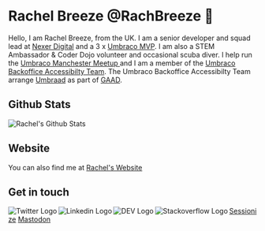 # Rachel Breeze @RachBreeze 👋
Hello, I am Rachel Breeze, from the UK.  I am a senior developer and squad lead at [Nexer Digital](https://www.nexerdigital.com/) and a 3 x [Umbraco MVP](https://umbraco.com/).  I am also a STEM Ambassador & 
Coder Dojo volunteer and occasional scuba diver. 
I help run the [Umbraco Manchester Meetup ](https://www.meetup.com/Manchester-Umbraco-Meetup/) and I am a member of the [Umbraco Backoffice Accessibilty Team](https://twitter.com/UmbracoA11y). The Umbraco Backoffice Accessibilty Team arrange [Umbraad](https://umbraad.com/)  as part of [GAAD](https://globalaccessibilityawarenessday.org/).

## Github Stats

![Rachel's Github Stats](https://github-readme-stats.vercel.app/api?username=RachBreeze&show_icons=true&hide_border=true&include_all_commits=true)

## Website

You can also find me at [Rachel's Website](https://www.rachelbreeze.dev/)

## Get in touch 

[<img align="left" alt="Twitter Logo" src="https://img.icons8.com/fluent/48/000000/twitter.png" aria-hidden="true"/>](https://twitter.com/BreezeRachel "Rachel's Twitter Handle") 
[<img align="left" alt="Linkedin Logo" src="https://img.icons8.com/color/48/000000/linkedin.png" aria-hidden="true"/>](https://www.linkedin.com/in/rachel-breeze/ "Rachel's LinkedIn Profile") 
[<img align="left" alt="DEV Logo" src="https://img.icons8.com/ios-filled/50/000000/devpost.png" aria-hidden="true"/>](https://dev.to/rachbreeze/ "Rachel's Dev.to account") 
[<img align="left" alt="Stackoverflow Logo" src="https://img.icons8.com/color/48/000000/stackoverflow.png" aria-hidden="true"/>](https://stackoverflow.com/users/13890348/rachel "Rachel's StackOverflow account")
[Sessionize](https://sessionize.com/rachel-breeze/ "Rachel's Sessionize Profile")
[Mastodon](https://geekdom.social/@rachelbreezedev "Rachel's Mastodon account")




